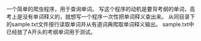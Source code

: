 一个简单的爬虫程序，用于查询单词。
写这个程序的动机是要背考纲的单词，高考上是没有单词释义的，就想写一个程序一次性把单词释义查出来。
从同目录下的sample.txt文件按行读取单词并从有道词典爬取单词释义输出。
sample.txt中已经放了A开头的考纲单词用于测试。
